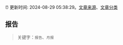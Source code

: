 :alarm_clock: 更新时间: 2024-08-29 05:38:29。[文章来源](/README.md)、[文章分类](/TAGS.md)

## 报告


> 关键字：`报告`、`月报`



